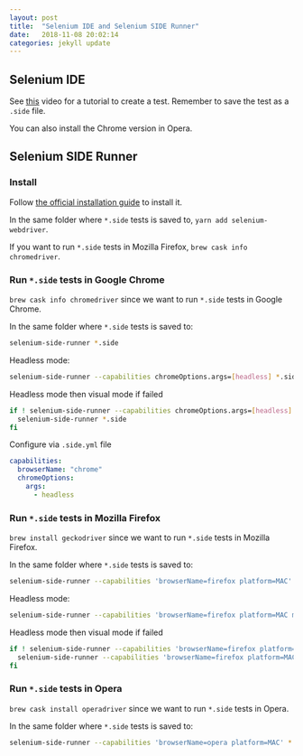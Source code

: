 ```yaml
---
layout: post
title:  "Selenium IDE and Selenium SIDE Runner"
date:   2018-11-08 20:02:14
categories: jekyll update
---
```


## Selenium IDE

See [this][1] video for a tutorial to create a test. Remember to save the test as a `.side` file.

You can also install the Chrome version in Opera.

## Selenium SIDE Runner

### Install

Follow [the official installation guide][2] to install it.

In the same folder where `*.side` tests is saved to, `yarn add selenium-webdriver`.

If you want to run `*.side` tests in Mozilla Firefox, `brew cask info chromedriver`.

### Run `*.side` tests in Google Chrome

`brew cask info chromedriver` since we want to run `*.side` tests in Google Chrome.

In the same folder where `*.side` tests is saved to:

```sh
selenium-side-runner *.side
```

Headless mode:

```sh
selenium-side-runner --capabilities chromeOptions.args=[headless] *.side
```

Headless mode then visual mode if failed

```sh
if ! selenium-side-runner --capabilities chromeOptions.args=[headless] *.side; then
  selenium-side-runner *.side
fi
```

Configure via `.side.yml` file

```yml
capabilities:
  browserName: "chrome"
  chromeOptions:
    args:
      - headless
```

### Run `*.side` tests in Mozilla Firefox

`brew install geckodriver` since we want to run `*.side` tests in Mozilla Firefox.

In the same folder where `*.side` tests is saved to:

```sh
selenium-side-runner --capabilities 'browserName=firefox platform=MAC' *.side
```

Headless mode:

```sh
selenium-side-runner --capabilities 'browserName=firefox platform=MAC moz:firefoxOptions.args=[-headless]' *.side
```

Headless mode then visual mode if failed

```sh
if ! selenium-side-runner --capabilities 'browserName=firefox platform=MAC moz:firefoxOptions.args=[-headless]' *.side; then
  selenium-side-runner --capabilities 'browserName=firefox platform=MAC' *.side
fi
```

### Run `*.side` tests in Opera

`brew cask install operadriver` since we want to run `*.side` tests in Opera.

In the same folder where `*.side` tests is saved to:

```sh
selenium-side-runner --capabilities 'browserName=opera platform=MAC' *.side
```

[1]: https://www.youtube.com/watch?v=ZG3VFDMaAlk "Selenium IDE Demo A tutorial for beginners - YouTube"
[2]: https://www.npmjs.com/package/selenium-side-runner#installation "selenium-side-runner - npm"
